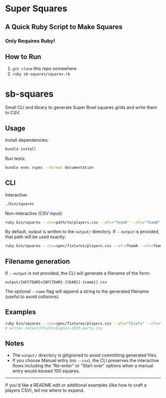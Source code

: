 # Super Squares

## A Quick Ruby Script to Make Squares

### Only Requires Ruby!

## How to Run

1. `git clone` this repo somewhere
2. `ruby sb-squares/squares.rb`

# sb-squares

Small CLI and library to generate Super Bowl squares grids and write them to CSV.

## Usage

Install dependencies:

```bash
bundle install
```

Run tests:

```bash
bundle exec rspec --format documentation
```

## CLI

Interactive:

```bash
./bin/squares
```

Non-interactive (CSV input):

```bash
ruby bin/squares --csv=path/to/players.csv --afc="TeamA" --nfc="TeamB"
```

By default, output is written to the `output/` directory. If `--output` is provided, that path will be used exactly:

```bash
ruby bin/squares --csv=spec/fixtures/players.csv --afc=TeamA --nfc=TeamB --output=spec/out.csv
```

## Filename generation

If `--output` is not provided, the CLI will generate a filename of the form:

```
output/{AFCTEAM}v{NFCTEAM}-{YEAR}[-{name}].csv
```

The optional `--name` flag will append a string to the generated filename (useful to avoid collisions).

## Examples

```bash
ruby bin/squares --csv=spec/fixtures/players.csv --afc="Chiefs" --nfc="Eagles" --name=party
# writes output/ChiefsvEagles-2025-party.csv
```

## Notes

- The `output/` directory is gitignored to avoid committing generated files.
- If you choose Manual entry (no `--csv`), the CLI preserves the interactive flows including the "Re-enter" or "Start over" options when a manual entry would exceed 100 squares.

---

If you'd like a README edit or additional examples (like how to craft a players CSV), tell me where to expand.
